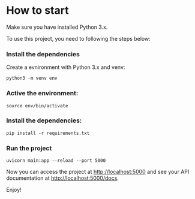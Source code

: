# How to start

Make sure you have installed Python 3.x.

To use this project, you need to following the steps below:

### Install the dependencies

Create a evnironment with Python 3.x and venv:

```
python3 -m venv env
```

### Active the environment:

```
source env/bin/activate
```

### Install the dependencies:

```
pip install -r requirements.txt
```

### Run the project

```
uvicorn main:app --reload --port 5000
```

Now you can access the project at [http://localhost:5000](http://localhost:5000) and see your API documentation at [http://localhost:5000/docs](http://localhost:5000/docs).

Enjoy!
